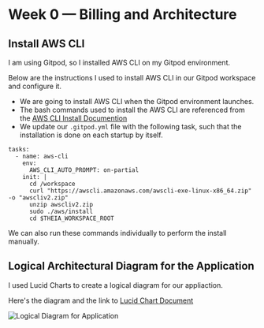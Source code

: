 # Week 0 — Billing and Architecture

## Install AWS CLI

I am using Gitpod, so I installed AWS CLI on my Gitpod environment.

Below are the instructions I used to install AWS CLI in our Gitpod workspace and configure it.

- We are going to install AWS CLI when the Gitpod environment launches.
- The bash commands used to install the AWS CLI are referenced from the [AWS CLI Install Documention](https://docs.aws.amazon.com/cli/latest/userguide/getting-started-install.html)
- We update our ```.gitpod.yml``` file with the following task, such that the installation is done on each startup by itself.

```
tasks:
  - name: aws-cli
    env:
      AWS_CLI_AUTO_PROMPT: on-partial
    init: |
      cd /workspace
      curl "https://awscli.amazonaws.com/awscli-exe-linux-x86_64.zip" -o "awscliv2.zip"
      unzip awscliv2.zip
      sudo ./aws/install
      cd $THEIA_WORKSPACE_ROOT
```
We can also run these commands individually to perform the install manually.
 

## Logical Architectural Diagram for the Application

I used Lucid Charts to create a logical diagram for our appliaction.

Here's the diagram and the link to [Lucid Chart Document](https://lucid.app/lucidchart/da419696-ad18-407a-b949-016cc2433753/edit?viewport_loc=-1489%2C839%2C2731%2C1139%2C0_0&invitationId=inv_7479a31a-9b5e-4dea-9261-031a10d019db)

![Logical Diagram for Application](/assets/Cruddur-Logical-Diagram.png)
